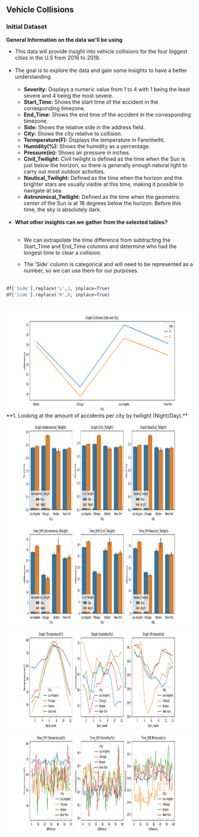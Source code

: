 ## Vehicle Collisions ##

### Initial Dataset ###

**General Information on the data we'll be using**</br>
- This data will provide insight into vehicle collisions for the four biggest cities in the U.S from 2016 to 2019.</br></br>
- The goal is to explore the data and gain some insights to have a better understanding.</br></br>
  - **Severity:** Displays a numeric value from 1 to 4 with 1 being the least severe and 4 being the most severe.
  - **Start_Time:** Shows the start time of the accident in the corresponding timezone.
  - **End_Time:**  Shows the end time of the accident in the corresponding timezone.
  - **Side:** Shows the relative side in the address field.
  - **City:** Shows the city relative to collision.
  - **Termperature(F):** Displays the temperature in Farenheiht.
  - **Humidity(%):** Shows the humidity as a percentage.
  - **Pressure(in):** Shows air pressure in inches.
  - **Civil_Twilight:**  Civil twilight is defined as the time when the Sun is just below the horizon, so there is generally enough natural light to carry out most outdoor activities.
  - **Nautical_Twilight:** Defined as the time when the horizon and the brighter stars are usually visible at this time, making it possible to navigate at sea.
  - **Astronimical_Twilight:** Defined as the time when the geometric center of the Sun is at 18 degrees below the horizon. Before this time, the sky is absolutely dark.</br></br>
 - **What other insights can we gather from the selected tables?**</br></br>
   - We can extrapolate the time difference from subtracting the Start_Time and End_Time columns and determine who had the longest time to clear a collision.
   
   - The 'Side' column is categorical and will need to be represented as a number, so we can use them for our purposes.</br></br>
  ``` Python      
  df['Side'].replace('L',1, inplace=True)
  df['Side'].replace('R',0, inplace=True)
  ```   
  </br>
  <img src="Side.png" width="1000" height="275">
**1. Looking at the amount of accidents per city by twilight (Night/Day).**
<img src="City_info.png" width="1000" height="275">

<img src="Time_Difference.png" width="1000" height="275">

<img src="weather_info.png" width="1000" height="275">

<img src="Time_Difference (by climate).png" width="1000" height="275">

